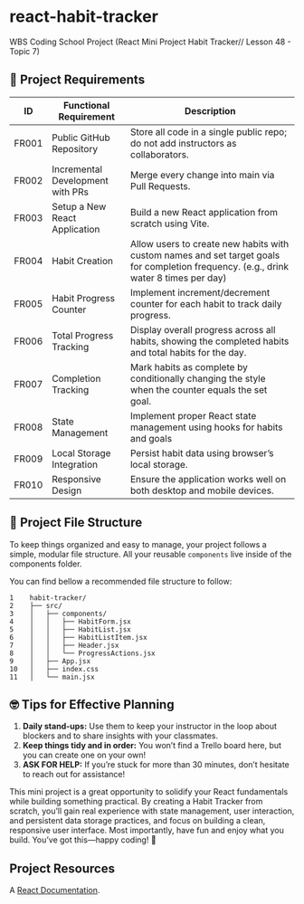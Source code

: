 # react-habit-tracker
WBS Coding School Project (React Mini Project Habit Tracker// Lesson 48 - Topic 7)

## 📝 Project Requirements

| ID    | Functional Requirement           | Description                                                                                                                           |
|-------|----------------------------------|---------------------------------------------------------------------------------------------------------------------------------------|
| FR001 | Public GitHub Repository         | Store all code in a single public repo; do not add instructors as collaborators.                                                      |
| FR002 | Incremental Development with PRs | Merge every change into main via Pull Requests.                                                                                       |
| FR003 | Setup a New React Application    | Build a new React application from scratch using Vite.                                                                                |
| FR004 | Habit Creation                   | Allow users to create new habits with custom names and set target goals for completion frequency. (e.g., drink water 8 times per day) |
| FR005 | Habit Progress Counter           | Implement increment/decrement counter for each habit to track daily progress.                                                         |
| FR006 | Total Progress Tracking          | Display overall progress across all habits, showing the completed habits and total habits for the day.                                |
| FR007 | Completion Tracking              | Mark habits as complete by conditionally changing the style when the counter equals the set goal.                                     |
| FR008 | State Management                 | Implement proper React state management using hooks for habits and goals                                                              |
| FR009 | Local Storage Integration        | Persist habit data using browser’s local storage.                                                                                     |
| FR010 | Responsive Design                | Ensure the application works well on both desktop and mobile devices.                                                                 |

## 📂 Project File Structure
To keep things organized and easy to manage, your project follows a simple, modular file structure. All your reusable `components` live inside of the components folder.

You can find bellow a recommended file structure to follow:
```
1    habit-tracker/
2    ├── src/
3    │   ├── components/
4    │   │   ├── HabitForm.jsx
5    │   │   ├── HabitList.jsx
6    │   │   ├── HabitListItem.jsx
7    │   │   ├── Header.jsx
8    │   │   └── ProgressActions.jsx
9    │   ├── App.jsx
10   │   ├── index.css
11   │   └── main.jsx
```

## 🤓 Tips for Effective Planning
1. **Daily stand-ups:** Use them to keep your instructor in the loop about blockers and to share insights with your classmates.
2. **Keep things tidy and in order:** You won’t find a Trello board here, but you can create one on your own!
3. **ASK FOR HELP:** If you’re stuck for more than 30 minutes, don’t hesitate to reach out for assistance!

This mini project is a great opportunity to solidify your React fundamentals while building something practical. By creating a Habit Tracker from scratch, you’ll gain real experience with state management, user interaction, and persistent data storage practices, and focus on building a clean, responsive user interface. Most importantly, have fun and enjoy what you build. You’ve got this—happy coding! 🚀

## Project Resources
A [React Documentation](https://react.dev/reference/react).
